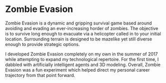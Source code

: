 # Zombie Evasion

Zombie Evasion is a dynamic and gripping survival game based
around avoiding and evading an ever-increasing horder of zombies.
The objective is to survive long enough to evacuate via a helicopter
called in to your initial location.  Surrounding terrain is designed
to be mazelike yet still diverse enough to provide strategic options.

I developed Zombie Evasion completely on my own in the summer of 2017
while attempting to expand my technological repertoire.  For the first
time, I dabbled with artificially intelligent agents and 3D modeling.
Overall, Zombie Evasion was a fun experiment which helped direct my 
personal career trajectory from that point forward.

